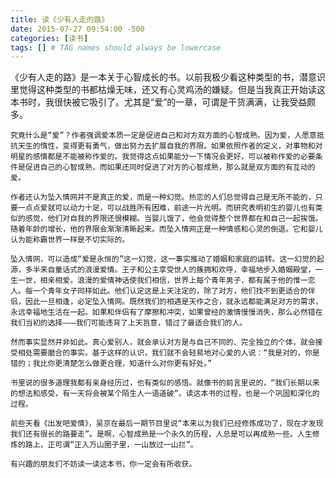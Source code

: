 ```yaml
---
title: 读《少有人走的路》
date: 2015-07-27 09:54:00 -500
categories: [读书]
tags: [] # TAG names should always be lowercase
---
```


《少有人走的路》是一本关于心智成长的书。以前我极少看这种类型的书，潜意识里觉得这种类型的书都枯燥无味，还又有心灵鸡汤的嫌疑。但是当我真正开始读这本书时，我很快被它吸引了。尤其是“爱”的一章，可谓是干货满满，让我受益颇多。

    究竟什么是“爱”？作者强调爱本质一定是促进自己和对方双方面的心智成熟。因为爱，人愿意抵抗天生的惰性，变得更有勇气，做出努力去扩展自我的界限。如果依照作者的定义，对事物和对明星的感情都是不能被称作爱的。我觉得这点如果能分一下情况会更好，可以被称作爱的必要条件是促进自己的心智成熟，而如果还同时促进了对方的心智成熟，那么就是双方面的有互动的爱。

    作者还认为坠入情网并不是真正的爱，而是一种幻觉。热恋的人们总觉得自己是无所不能的，只要一点点爱就可以动力十足，可以战胜所有困难，前途一片光明。而研究表明初生的婴儿也有类似的感觉，他们对自我的界限还很模糊。当婴儿饿了，他会觉得整个世界都在和自己一起挨饿。随着年龄的增长，他的界限会渐渐清晰起来。而坠入情网正是一种情感和心灵的倒退。它和婴儿认为能称霸世界一样是不切实际的。

    坠入情网，可以造成“爱是永恒的”这一幻觉，这一事实推动了婚姻和家庭的运转。这一幻觉的起源，多半来自童话式的浪漫爱情。王子和公主享受世人的簇拥和欢呼，幸福地步入婚姻殿堂，一生一世，相亲相爱。浪漫的爱情神话使我们相信，世界上每个青年男子，都有属于他的惟一恋人。每一个青年女子同样如此。他们认定这是上天注定的，除了对方，他们找不到更适合的伴侣，因此一旦相逢，必定坠入情网。既然我们的相遇是天作之合，就永远都能满足对方的需求，永远幸福地生活在一起。如果和伴侣有了摩擦和冲突，如果曾经的激情慢慢消失，那么必然错在我们当初的选择———我们可能违背了上天旨意，错过了最适合我们的人。

    然而事实显然并非如此。真心爱别人，就会承认对方是与自己不同的、完全独立的个体，就会接受相处需要磨合的事实。基于这样的认识，我们就不会轻易地对心爱的人说：“我是对的，你是错的；我比你更清楚怎么做更合理，知道什么对你更有好处。”

    书里说的很多道理我都有亲身经历过，也有类似的感悟。就像书的前言里说的，“我们长期以来的想法和感受，有一天将会被某个陌生人一语道破”。读这本书的过程，也是一个巩固和深化的过程。

    前些天看《出发吧爱情》，吴京在最后一期节目里说“本来以为我们已经修炼成功了，现在才发现我们还有很长的路要走”。是啊，心智成熟是一个永久的历程，人总是可以再成熟一些。人生修炼的路上，正可谓“正入万山圈子里，一山放过一山拦”。

    有兴趣的朋友们不妨读一读这本书，你一定会有所收获。
